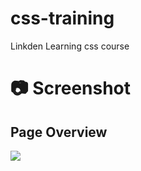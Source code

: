 # css-training
Linkden Learning css course

# 📷  Screenshot

## Page Overview


![](https://github.com/MrinalN/css-html-portfolio/blob/master/Ex_Files_CSS_EssT/css-portfolio/public/images/css-portfolio.gif)
